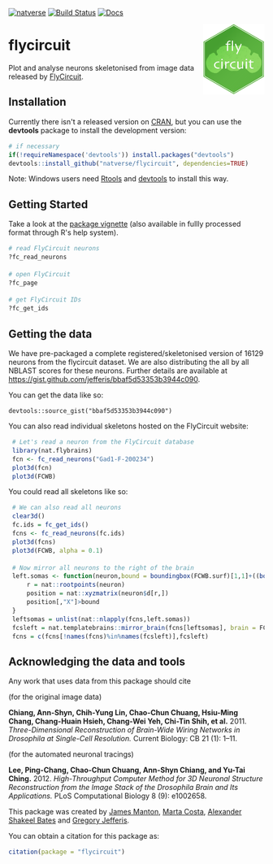 <!-- badges: start -->
[![natverse](https://img.shields.io/badge/natverse-Part%20of%20the%20natverse-a241b6)](https://natverse.github.io)
[![Build Status](https://travis-ci.org/natverse/flycircuit.svg)](https://travis-ci.org/natverse/flycircuit)
[![Docs](https://img.shields.io/badge/docs-100%25-brightgreen.svg)](https://natverse.github.io/flycircuit/reference/)
<!-- badges: end -->
<img src="man/figures/logo.svg" align="right" height="139" />

# flycircuit

Plot and analyse neurons skeletonised from image data released by 
[FlyCircuit](http://flycircuit.tw).

## Installation
Currently there isn't a released version on [CRAN](http://cran.r-project.org/),
but you can use the **devtools** package to install the development version:

```r
# if necessary
if(!requireNamespace('devtools')) install.packages("devtools")
devtools::install_github("natverse/flycircuit", dependencies=TRUE)
```

Note: Windows users need [Rtools](http://www.murdoch-sutherland.com/Rtools/) and [devtools](http://CRAN.R-project.org/package=devtools) to install this way.

## Getting Started
Take a look at the [package vignette](vignettes/quick-start.Rmd) (also available in fullly processed format through R's help system).

```r
# read FlyCircuit neurons
?fc_read_neurons

# open FlyCircuit
?fc_page

# get FlyCircuit IDs
?fc_get_ids
```

## Getting the data
We have pre-packaged a complete registered/skeletonised version of 16129 neurons from the flycircuit dataset. We are also distributing the all by all NBLAST scores for these neurons. Further details are available at https://gist.github.com/jefferis/bbaf5d53353b3944c090.

You can get the data like so:

```
devtools::source_gist("bbaf5d53353b3944c090")
```

You can also read individual skeletons hosted on the FlyCircuit website:

``` r
 # Let's read a neuron from the FlyCircuit database
 library(nat.flybrains)
 fcn <- fc_read_neurons("Gad1-F-200234")
 plot3d(fcn)
 plot3d(FCWB)
```
You could read all skeletons like so:

```r
 # We can also read all neurons
 clear3d()
 fc.ids = fc_get_ids()
 fcns <- fc_read_neurons(fc.ids)
 plot3d(fcns)
 plot3d(FCWB, alpha = 0.1)
 
 # Now mirror all neurons to the right of the brain
 left.somas <- function(neuron,bound = boundingbox(FCWB.surf)[1,1]+((boundingbox(FCWB.surf)[2,1]-boundingbox(FCWB.surf)[1,1])/2)){
     r = nat::rootpoints(neuron)
     position = nat::xyzmatrix(neuron$d[r,])
     position[,"X"]>bound
 }
 leftsomas = unlist(nat::nlapply(fcns,left.somas))
 fcsleft = nat.templatebrains::mirror_brain(fcns[leftsomas], brain = FCWB)
 fcns = c(fcns[!names(fcns)%in%names(fcsleft)],fcsleft)
```

Acknowledging the data and tools
--------------------------------

Any work that uses data from this package should cite

(for the original image data)

**Chiang, Ann-Shyn, Chih-Yung Lin, Chao-Chun Chuang, Hsiu-Ming Chang, Chang-Huain Hsieh, Chang-Wei Yeh, Chi-Tin Shih, et al.** 2011. *Three-Dimensional Reconstruction of Brain-Wide Wiring Networks in Drosophila at Single-Cell Resolution.* Current Biology: CB 21 (1): 1–11.

(for the automated neuronal tracings)

**Lee, Ping-Chang, Chao-Chun Chuang, Ann-Shyn Chiang, and Yu-Tai Ching.** 2012. *High-Throughput Computer Method for 3D Neuronal Structure Reconstruction from the Image Stack of the Drosophila Brain and Its Applications.* PLoS Computational Biology 8 (9): e1002658.

This package was created by [James Manton](https://scholar.google.co.uk/citations?user=iYVk_psAAAAJ&hl=en), [Marta Costa](https://scholar.google.co.uk/citations?user=yE5yjP0AAAAJ&hl=en), [Alexander Shakeel Bates](https://scholar.google.com/citations?user=BOVTiXIAAAAJ&hl=en) and [Gregory Jefferis](https://en.wikipedia.org/wiki/Gregory_Jefferis). 

You can obtain a citation for this package as:

``` r
citation(package = "flycircuit")
```
